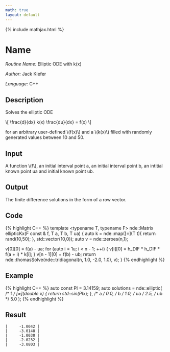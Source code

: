 ```yaml
---
math: true
layout: default
---
```


{% include mathjax.html %}


# Name

*Routine Name:* Elliptic ODE with k(x)

*Author:* Jack Kiefer

*Language:* C++

## Description

Solves the elliptic ODE 

\\[ \frac{d}{dx} k(x) \frac{du}{dx} = f(x) \\]

for an arbitrary user-defined \\(f(x)\\) and a \\(k(x)\\) filled with randomly generated values between 10 and 50. 

## Input

A function \\(f\\), an initial interval point a, an initial interval point b, an intitial known point ua and initial known point ub. 

## Output 

The finite difference solutions in the form of a row vector. 

## Code

{% highlight C++ %}
template <typename T, typename F>
nde::Matrix<T> ellipticKx(F const & f, T a, T b, T ua)
{
  auto k = nde::map([=](T t){ return rand(10,50); }, std::vector<T>(10,0)); 
  auto v = nde::zeroes<T>(n,1);

  v[0][0] = f(a) - ua;
  for (auto i = 1u; i < n - 1; ++i)
  {
    v[i][0] = h_DIF * h_DIF * f(a + i) * k[i];
  }
  v[n - 1][0] = f(b) - ub;
  return nde::thomasSolve(nde::tridiagonal(n, 1.0, -2.0, 1.0), v);
}
{% endhighlight %}


## Example

{% highlight C++ %}
auto const PI = 3.14159;
auto solutions = nde::elliptic(
         /* f  */  [=](double x) { return std::sin(PI*x); },
         /* a  */  0.0,
         /* b  */  1.0,
         /* ua */  2.5,
         /* ub */  5.0
                 );
{% endhighlight %}

## Result

```
|     -1.0042 |
|     -3.0148 |
|     -1.0030 |
|     -2.0232 |
|     -3.0803 |
```
